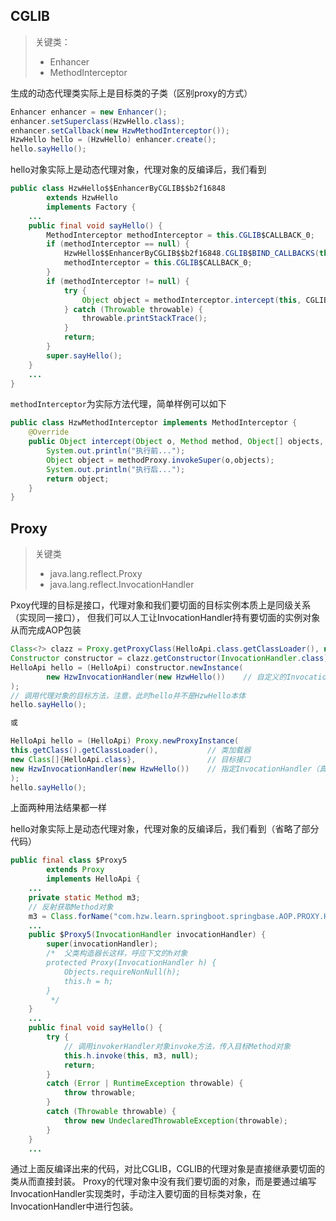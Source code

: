 ## CGLIB
> 关键类：
> - Enhancer
> - MethodInterceptor

生成的动态代理类实际上是目标类的子类（区别proxy的方式）

``` java
Enhancer enhancer = new Enhancer();
enhancer.setSuperclass(HzwHello.class);
enhancer.setCallback(new HzwMethodInterceptor());
HzwHello hello = (HzwHello) enhancer.create();
hello.sayHello();
```
hello对象实际上是动态代理对象，代理对象的反编译后，我们看到
```java
public class HzwHello$$EnhancerByCGLIB$$b2f16848
        extends HzwHello
        implements Factory {
    ...
    public final void sayHello() {
        MethodInterceptor methodInterceptor = this.CGLIB$CALLBACK_0;
        if (methodInterceptor == null) {
            HzwHello$$EnhancerByCGLIB$$b2f16848.CGLIB$BIND_CALLBACKS(this);
            methodInterceptor = this.CGLIB$CALLBACK_0;
        }
        if (methodInterceptor != null) {
            try {
                Object object = methodInterceptor.intercept(this, CGLIB$sayHello$0$Method, CGLIB$emptyArgs, CGLIB$sayHello$0$Proxy);
            } catch (Throwable throwable) {
                throwable.printStackTrace();
            }
            return;
        }
        super.sayHello();
    }
    ...
}
```
`methodInterceptor`为实际方法代理，简单样例可以如下
```java
public class HzwMethodInterceptor implements MethodInterceptor {
    @Override
    public Object intercept(Object o, Method method, Object[] objects, MethodProxy methodProxy) throws Throwable {
        System.out.println("执行前...");
        Object object = methodProxy.invokeSuper(o,objects);
        System.out.println("执行后...");
        return object;
    }
}
```

## Proxy
> 关键类
> - java.lang.reflect.Proxy
> - java.lang.reflect.InvocationHandler

Pxoy代理的目标是接口，代理对象和我们要切面的目标实例本质上是同级关系（实现同一接口），
但我们可以人工让InvocationHandler持有要切面的实例对象从而完成AOP包装
```java
Class<?> clazz = Proxy.getProxyClass(HelloApi.class.getClassLoader(), new Class[]{HelloApi.class});
Constructor constructor = clazz.getConstructor(InvocationHandler.class);
HelloApi hello = (HelloApi) constructor.newInstance(
        new HzwInvocationHandler(new HzwHello())    // 自定义的InvocationHandler对象，其会持有我们的目标对象HzwHello
);
// 调用代理对象的目标方法，注意，此时hello并不是HzwHello本体
hello.sayHello();

或

HelloApi hello = (HelloApi) Proxy.newProxyInstance(
this.getClass().getClassLoader(),           // 类加载器
new Class[]{HelloApi.class},                // 目标接口
new HzwInvocationHandler(new HzwHello())    // 指定InvocationHandler（真正干活的）
);
hello.sayHello();
```
上面两种用法结果都一样

hello对象实际上是动态代理对象，代理对象的反编译后，我们看到（省略了部分代码）
```java
public final class $Proxy5
        extends Proxy
        implements HelloApi {
    ...
    private static Method m3;    
    // 反射获取Method对象
    m3 = Class.forName("com.hzw.learn.springboot.springbase.AOP.PROXY.HelloApi").getMethod("sayHello", new Class[0]);
    ...
    public $Proxy5(InvocationHandler invocationHandler) {
        super(invocationHandler);
        /*  父类构造器长这样，呼应下文的h对象
        protected Proxy(InvocationHandler h) {
            Objects.requireNonNull(h);
            this.h = h;
        }
         */
    }
    ...
    public final void sayHello() {
        try {
            // 调用invokerHandler对象invoke方法，传入目标Method对象
            this.h.invoke(this, m3, null);
            return;
        }
        catch (Error | RuntimeException throwable) {
            throw throwable;
        }
        catch (Throwable throwable) {
            throw new UndeclaredThrowableException(throwable);
        }
    }
    ...
```
通过上面反编译出来的代码，对比CGLIB，CGLIB的代理对象是直接继承要切面的类从而直接封装。
Proxy的代理对象中没有我们要切面的对象，而是要通过编写InvocationHandler实现类时，手动注入要切面的目标类对象，在InvocationHandler中进行包装。